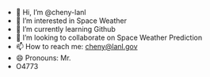 - 👋 Hi, I’m @cheny-lanl
- 👀 I’m interested in Space Weather
- 🌱 I’m currently learning Github
- 💞️ I’m looking to collaborate on Space Weather Prediction
- 📫 How to reach me: cheny@lanl.gov
- 😄 Pronouns: Mr.
- O4773

<!---
cheny-lanl/cheny-lanl is a ✨ special ✨ repository because its `README.md` (this file) appears on your GitHub profile.
You can click the Preview link to take a look at your changes.
--->
